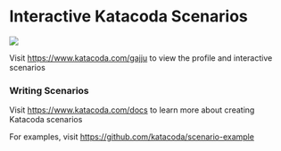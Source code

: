 # Interactive Katacoda Scenarios

[![](http://shields.katacoda.com/katacoda/gajju/count.svg)](https://www.katacoda.com/gajju "Get your profile on Katacoda.com")

Visit https://www.katacoda.com/gajju to view the profile and interactive scenarios

### Writing Scenarios
Visit https://www.katacoda.com/docs to learn more about creating Katacoda scenarios

For examples, visit https://github.com/katacoda/scenario-example
